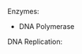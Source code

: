 Enzymes:
 - DNA Polymerase


DNA Replication:
<!--stackedit_data:
eyJoaXN0b3J5IjpbNTY4Njk3NjgzLC0yMDg4NzQ2NjEyXX0=
-->